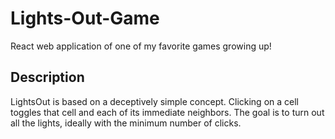 # Lights-Out-Game
React web application of one of my favorite games growing up!

## Description
LightsOut is based on a deceptively simple concept. Clicking on a cell toggles that cell and each of its immediate neighbors. The goal is to turn out all the lights, ideally with the minimum number of clicks.
